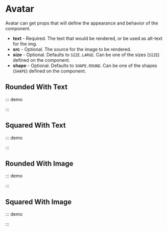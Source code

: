 # Avatar

Avatar can get props that will define the appearance and behavior of the component.

- **text** - Required. The text that would be rendered, or be used as alt-text for the img.
- **src** - Optional. The source for the image to be rendered.
- **size** - Optional. Defaults to `SIZE.LARGE`. Can be one of the sizes (`SIZE`) defined on the component.
- **shape** - Optional. Defaults to `SHAPE.ROUND`. Can be one of the shapes (`SHAPE`) defined on the component.

<script>
import SwAvatar, { SHAPE, SIZE } from '../../src/components/Avatar/SwAvatar';
const img = 'https://www.w3schools.com/howto/img_avatar2.png';
export default {
  components: { SwAvatar },
  setup() {
    return { SHAPE, SIZE, img }
  }
}
</script>

## Rounded With Text

::: demo
<div style="display: flex; justify-content: space-between; align-items: center" >
    <sw-avatar text="Swimm" :size="SIZE.HUGE" />
    <sw-avatar text="Swimm" :size="SIZE.XLARGE" />
    <sw-avatar text="Swimm" :size="SIZE.LARGE" />
    <sw-avatar text="Swimm" :size="SIZE.MEDIUM"/>
    <sw-avatar text="Swimm" :size="SIZE.SMALL" />
    <sw-avatar text="Swimm" :size="SIZE.XSMALL" />
</div>
:::

## Squared With Text

::: demo
<div style="display: flex; justify-content: space-between; align-items: center" >
    <sw-avatar text="Swimm" :size="SIZE.HUGE" :shape="SHAPE.SQUARE" />
    <sw-avatar text="Swimm" :size="SIZE.XLARGE" :shape="SHAPE.SQUARE" />
    <sw-avatar text="Swimm" :size="SIZE.LARGE" :shape="SHAPE.SQUARE" />
    <sw-avatar text="Swimm" :size="SIZE.MEDIUM" :shape="SHAPE.SQUARE" />
    <sw-avatar text="Swimm" :size="SIZE.SMALL" :shape="SHAPE.SQUARE" />
    <sw-avatar text="Swimm" :size="SIZE.XSMALL" :shape="SHAPE.SQUARE" />
</div>
:::

## Rounded With Image

::: demo
<div style="display: flex; justify-content: space-between; align-items: center" >
    <sw-avatar text="Swimm" :src="img" :size="SIZE.HUGE" />
    <sw-avatar text="Swimm" :src="img" :size="SIZE.XLARGE" />
    <sw-avatar text="Swimm" :src="img" :size="SIZE.LARGE" />
    <sw-avatar text="Swimm" :src="img" :size="SIZE.MEDIUM"/>
    <sw-avatar text="Swimm" :src="img" :size="SIZE.SMALL" />
    <sw-avatar text="Swimm" :src="img" :size="SIZE.XSMALL" />
</div>
:::

## Squared With Image

::: demo
<div style="display: flex; justify-content: space-between; align-items: center" >
    <sw-avatar text="Swimm" :src="img" :size="SIZE.HUGE" :shape="SHAPE.SQUARE" />
    <sw-avatar text="Swimm" :src="img" :size="SIZE.XLARGE" :shape="SHAPE.SQUARE" />
    <sw-avatar text="Swimm" :src="img" :size="SIZE.LARGE" :shape="SHAPE.SQUARE" />
    <sw-avatar text="Swimm" :src="img" :size="SIZE.MEDIUM" :shape="SHAPE.SQUARE" />
    <sw-avatar text="Swimm" :src="img" :size="SIZE.SMALL" :shape="SHAPE.SQUARE" />
    <sw-avatar text="Swimm" :src="img" :size="SIZE.XSMALL" :shape="SHAPE.SQUARE" />
</div>
:::
